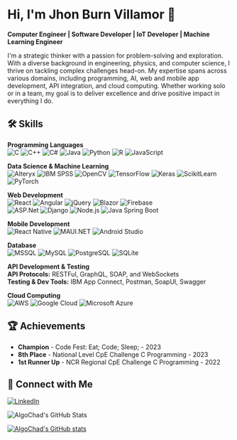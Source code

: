 
# Hi, I'm Jhon Burn Villamor 👋

**Computer Engineer | Software Developer | IoT Developer | Machine Learning Engineer**

I'm a strategic thinker with a passion for problem-solving and exploration. With a diverse background in engineering, physics, and computer science, I thrive on tackling complex challenges head-on. My expertise spans across various domains, including programming, AI, web and mobile app development, API integration, and cloud computing. Whether working solo or in a team, my goal is to deliver excellence and drive positive impact in everything I do.

## 🛠 Skills
**Programming Languages**  
![C](https://img.shields.io/badge/-C-00599C?style=flat&logo=c&logoColor=white) ![C++](https://img.shields.io/badge/-C++-00599C?style=flat&logo=cplusplus&logoColor=white) ![C#](https://img.shields.io/badge/-C%23-239120?style=flat&logo=csharp&logoColor=white) ![Java](https://img.shields.io/badge/-Java-007396?style=flat&logo=java&logoColor=white) ![Python](https://img.shields.io/badge/-Python-3776AB?style=flat&logo=python&logoColor=white) ![R](https://img.shields.io/badge/-R-276DC3?style=flat&logo=r&logoColor=white) ![JavaScript](https://img.shields.io/badge/-JavaScript-F7DF1E?style=flat&logo=javascript&logoColor=black)

**Data Science & Machine Learning**  
![Alteryx](https://img.shields.io/badge/-Alteryx-1C89BF?style=flat&logo=alteryx&logoColor=white) ![IBM SPSS](https://img.shields.io/badge/-IBM%20SPSS-052FAD?style=flat&logo=ibm&logoColor=white) ![OpenCV](https://img.shields.io/badge/-OpenCV-5C3EE8?style=flat&logo=opencv&logoColor=white) ![TensorFlow](https://img.shields.io/badge/-TensorFlow-FF6F00?style=flat&logo=tensorflow&logoColor=white) ![Keras](https://img.shields.io/badge/-Keras-D00000?style=flat&logo=keras&logoColor=white) ![ScikitLearn](https://img.shields.io/badge/-Scikit%20Learn-F7931E?style=flat&logo=scikitlearn&logoColor=white) ![PyTorch](https://img.shields.io/badge/-PyTorch-EE4C2C?style=flat&logo=pytorch&logoColor=white)

**Web Development**  
![React](https://img.shields.io/badge/-React-61DAFB?style=flat&logo=react&logoColor=black) ![Angular](https://img.shields.io/badge/-Angular-DD0031?style=flat&logo=angular&logoColor=white) ![jQuery](https://img.shields.io/badge/-jQuery-0769AD?style=flat&logo=jquery&logoColor=white) ![Blazor](https://img.shields.io/badge/-Blazor-512BD4?style=flat&logo=blazor&logoColor=white) ![Firebase](https://img.shields.io/badge/-Firebase-FFCA28?style=flat&logo=firebase&logoColor=black)  
![ASP.Net](https://img.shields.io/badge/-ASP.Net-512BD4?style=flat&logo=dotnet&logoColor=white) ![Django](https://img.shields.io/badge/-Django-092E20?style=flat&logo=django&logoColor=white) ![Node.js](https://img.shields.io/badge/-Node.js-339933?style=flat&logo=nodedotjs&logoColor=white) ![Java Spring Boot](https://img.shields.io/badge/-Spring%20Boot-6DB33F?style=flat&logo=springboot&logoColor=white)

**Mobile Development**  
![React Native](https://img.shields.io/badge/-React%20Native-61DAFB?style=flat&logo=react&logoColor=black) ![MAUI.NET](https://img.shields.io/badge/-MAUI-512BD4?style=flat&logo=dotnet&logoColor=white) ![Android Studio](https://img.shields.io/badge/-Android%20Studio-3DDC84?style=flat&logo=androidstudio&logoColor=white)

**Database**  
![MSSQL](https://img.shields.io/badge/-MSSQL-CC2927?style=flat&logo=microsoftsqlserver&logoColor=white) ![MySQL](https://img.shields.io/badge/-MySQL-4479A1?style=flat&logo=mysql&logoColor=white) ![PostgreSQL](https://img.shields.io/badge/-PostgreSQL-336791?style=flat&logo=postgresql&logoColor=white) ![SQLite](https://img.shields.io/badge/-SQLite-003B57?style=flat&logo=sqlite&logoColor=white)

**API Development & Testing**  
**API Protocols:** RESTFul, GraphQL, SOAP, and WebSockets  
**Testing & Dev Tools:** IBM App Connect, Postman, SoapUI, Swagger

**Cloud Computing**  
![AWS](https://img.shields.io/badge/-AWS-232F3E?style=flat&logo=amazonaws&logoColor=white) ![Google Cloud](https://img.shields.io/badge/-Google%20Cloud-4285F4?style=flat&logo=googlecloud&logoColor=white) ![Microsoft Azure](https://img.shields.io/badge/-Microsoft%20Azure-0078D4?style=flat&logo=microsoftazure&logoColor=white)

## 🏆 Achievements
- **Champion** - Code Fest: Eat; Code; Sleep; - 2023
- **8th Place** - National Level CpE Challenge C Programming - 2023
- **1st Runner Up** - NCR Regional CpE Challenge C Programming - 2022
## 🔗 Connect with Me
[![LinkedIn](https://img.shields.io/badge/-LinkedIn-0077B5?style=flat&logo=linkedin&logoColor=white)](https://www.linkedin.com/in/jhon-burn-villamor-4115a021a/)


<img src="https://github-readme-streak-stats.herokuapp.com/?user=AlgoChad&theme=default&hide_border=true" alt="AlgoChad's GitHub Stats" />

[![AlgoChad's GitHub stats](https://algochad-readme-stats-git-main-algochads-projects.vercel.app/api?username=AlgoChad&show_icons=true&theme=radical)](https://github.com/AlgoChad/github-readme-stats)


